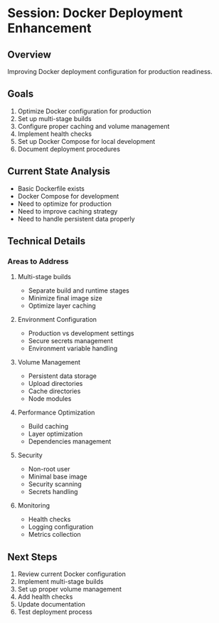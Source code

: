 # Session: Docker Deployment Enhancement

## Overview
Improving Docker deployment configuration for production readiness.

## Goals
1. Optimize Docker configuration for production
2. Set up multi-stage builds
3. Configure proper caching and volume management
4. Implement health checks
5. Set up Docker Compose for local development
6. Document deployment procedures

## Current State Analysis
- Basic Dockerfile exists
- Docker Compose for development
- Need to optimize for production
- Need to improve caching strategy
- Need to handle persistent data properly

## Technical Details

### Areas to Address
1. Multi-stage builds
   - Separate build and runtime stages
   - Minimize final image size
   - Optimize layer caching

2. Environment Configuration
   - Production vs development settings
   - Secure secrets management
   - Environment variable handling

3. Volume Management
   - Persistent data storage
   - Upload directories
   - Cache directories
   - Node modules

4. Performance Optimization
   - Build caching
   - Layer optimization
   - Dependencies management

5. Security
   - Non-root user
   - Minimal base image
   - Security scanning
   - Secrets handling

6. Monitoring
   - Health checks
   - Logging configuration
   - Metrics collection

## Next Steps
1. Review current Docker configuration
2. Implement multi-stage builds
3. Set up proper volume management
4. Add health checks
5. Update documentation
6. Test deployment process